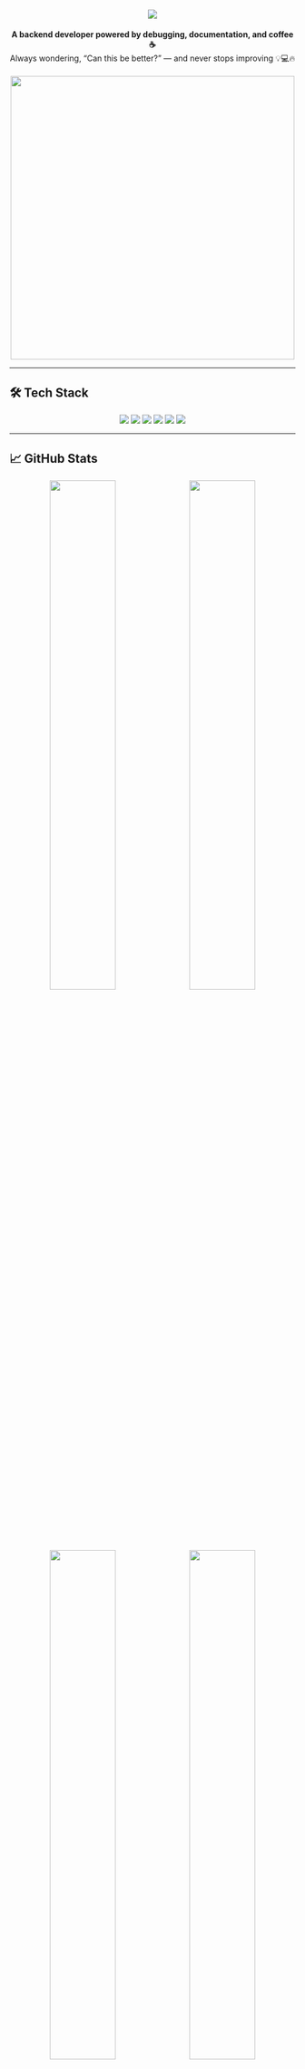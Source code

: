 <h1 align="center">
  <a href="https://git.io/typing-svg">
    <img src="https://readme-typing-svg.herokuapp.com?lines=Hello,+There!+👋;I'm+Okyra+Asyrafi+Guchan;Backend+%26+Mobile+Developer;Always+Learning,+Always+Building!&center=true&size=26">
  </a>
</h1>

<div align="center">
  <strong>A backend developer powered by debugging, documentation, and coffee ☕</strong><br>
  Always wondering, “Can this be better?” — and never stops improving 💡💻🔥
</div>

<br>

<div align="center">
  <img src="https://user-images.githubusercontent.com/73097560/115834477-dbab4500-a447-11eb-908a-139a6edaec5c.gif" width="500" />
</div>

---

## 🛠️ Tech Stack

<p align="center">
  <img src="https://img.shields.io/badge/Yii2-005571?style=for-the-badge&logo=php&logoColor=white" />
  <img src="https://img.shields.io/badge/Laravel-FF2D20?style=for-the-badge&logo=laravel&logoColor=white" />
  <img src="https://img.shields.io/badge/Flutter-02569B?style=for-the-badge&logo=flutter&logoColor=white" />
  <img src="https://img.shields.io/badge/WordPress-21759B?style=for-the-badge&logo=wordpress&logoColor=white" />
  <img src="https://img.shields.io/badge/Go-00ADD8?style=for-the-badge&logo=go&logoColor=white" />
  <img src="https://img.shields.io/badge/JavaScript-F7DF1E?style=for-the-badge&logo=javascript&logoColor=black" />
</p>

---

## 📈 GitHub Stats

<p align="center">
  <img src="https://github-readme-stats.vercel.app/api?username=okyraAsyrafi&show_icons=true&theme=vision-friendly-dark&hide_border=false" width="48%" />
  <img src="https://github-readme-streak-stats.herokuapp.com/?user=okyraAsyrafi&theme=dark" width="48%" />
</p>

<p align="center">
  <img src="https://github-readme-stats.vercel.app/api/top-langs/?username=okyraAsyrafi&layout=compact&theme=github_dark&langs_count=12" width="48%" />
  <img src="https://github-readme-stats.vercel.app/api/wakatime?username=okyraAsyrafi&theme=vision-friendly-dark&layout=compact" width="48%" />
</p>

---

## 🤝 Connect With Me

<p align="center">
  <a href="mailto:okyra19chan@gmail.com">
    <img src="https://img.shields.io/badge/-okyra19chan@gmail.com-D14836?style=flat&logo=Gmail&logoColor=white" />
  </a>
  &nbsp;
  <a href="https://t.me/ondemande19">
    <img src="https://img.shields.io/badge/Telegram-26A5E4?style=flat&logo=telegram&logoColor=white" />
  </a>
</p>

---

<!--
**okyraAsyrafi/okyraAsyrafi** is a ✨ special ✨ repository because its `README.md` (this file) appears on your GitHub profile.
-->
